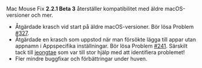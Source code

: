 Mac Mouse Fix __2.2.1 Beta 3__ återställer kompatibilitet med äldre macOS-versioner och mer.

- Åtgärdade krasch vid start på äldre macOS-versioner. Bör lösa Problem [#327](https://github.com/noah-nuebling/mac-mouse-fix/issues/327).
- Åtgärdade en krasch som uppstod när man försökte lägga till appar utan appnamn i Appspecifika inställningar. Bör lösa Problem [#241](https://github.com/noah-nuebling/mac-mouse-fix/issues/241). Särskilt tack till [jeongtae](https://github.com/jeongtae) som var till stor hjälp med att identifiera problemet!
- Fler mindre buggfixar och förbättringar under huven.
